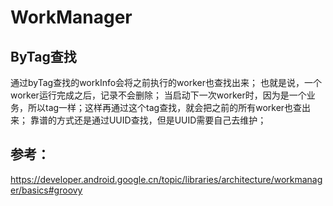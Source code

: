 # WorkManager

## ByTag查找
通过byTag查找的workInfo会将之前执行的worker也查找出来； 也就是说，一个worker运行完成之后，记录不会删除；
当启动下一次worker时，因为是一个业务，所以tag一样；这样再通过这个tag查找，就会把之前的所有worker也查出来；
靠谱的方式还是通过UUID查找，但是UUID需要自己去维护；

## 参考：
https://developer.android.google.cn/topic/libraries/architecture/workmanager/basics#groovy